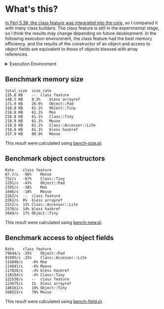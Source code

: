 # What's this?

[In Perl 5.38, the class feature was integrated into the core](https://metacpan.org/release/RJBS/perl-5.38.0/view/pod/perldelta.pod), so I compared it with many class builders. 
The class feature is still in the experimental stage, so I think the results may change depending on future development. 
In the following execution environment, the class feature had the best memory efficiency, and the results of the constructor of an object and access to object fields are equivalent to those of objects blessed with array references.

<details>
  <summary>Execution Environment</summary>
  <pre>
  Perl: 5.038000
  Object::Pad: 0.79
  Class::Accessor::Lite: 0.08
  Mouse: v2.5.10
  Moo: 2.005004
  Moose: 2.2206
  Class::Tiny: 1.008
  Object::Tiny: 1.09
  </pre>

  <pre>
  ❯ inxi -SCm
  System:
    Host: kfly8.local Kernel: 22.3.0 arch: arm64 bits: 64 Console: s004 OS: Darwin 22.3.0
  Memory:
    System RAM: total: N/A available: N/A used: N/A
    RAM Report: missing: Required tool dmidecode not installed. Check --recommends
  CPU:
    Info: 10-core model: Apple M2 Pro bits: 64 type: MCP
    Speed: N/A min/max: N/A cores: No OS support for core speeds.
  </pre>
</details>

## Benchmark memory size

```tsv
total_size	size_rate
135.8 KB	--	class feature
148.5 KB	9.3%	bless arrayref
171.9 KB	26.6%	Object::Pad
218.8 KB	61.1%	Object::Tiny
218.8 KB	61.1%	Moo
218.8 KB	61.1%	Class::Tiny
218.8 KB	61.1%	Mouse
218.8 KB	61.1%	Class::Accessor::Lite
218.8 KB	61.1%	bless hashref
257.9 KB	89.9%	Moose
```

This result were calculated using [bench-size.pl](https://github.com/kfly8/bench-perl-class-builder/blob/main/bench-size.pl).

## Benchmark object constructors

```tsv
Rate	class feature
87.7/s	-96%	Moose
752/s	-67%	Class::Tiny
1291/s	-43%	Object::Pad
1395/s	-38%	Moo
1846/s	-18%	Mouse
2262/s	--	class feature
2262/s	0%	bless arrayref
2512/s	11%	Class::Accessor::Lite
2570/s	14%	bless hashref
2644/s	17%	Object::Tiny
```

This result were calculated using [bench-new.pl](https://github.com/kfly8/bench-perl-class-builder/blob/main/bench-new.pl).

## Benchmark access to object fields

```tsv
Rate	class feature
79644/s	-35%	Object::Pad
91995/s	-25%	Class::Accessor::Lite
114840/s	-6%	Moo
114841/s	-6%	Moose
117028/s	-4%	bless hashref
118154/s	-4%	Class::Tiny
122530/s	--	class feature
123675/s	1%	bless arrayref
146161/s	19%	Object::Tiny
208523/s	70%	Mouse
```

This result were calculated using [bench-field.pl](https://github.com/kfly8/bench-perl-class-builder/blob/main/bench-field.pl).

